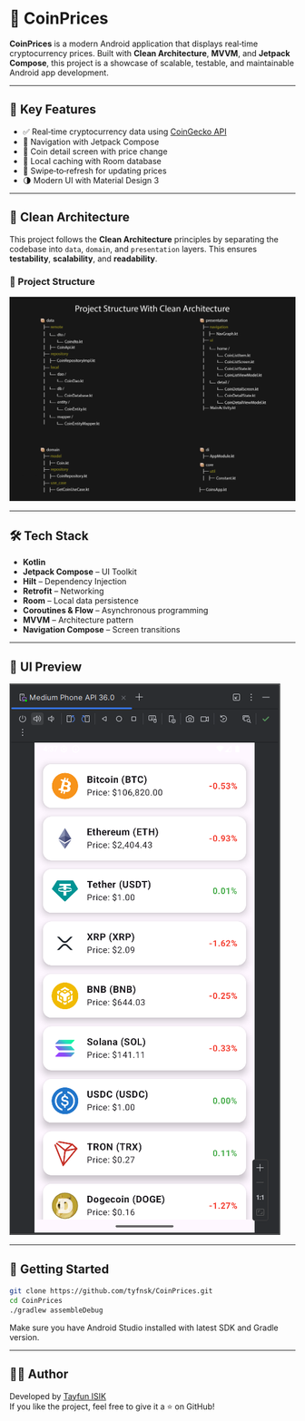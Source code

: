 # 📱 CoinPrices

**CoinPrices** is a modern Android application that displays real‑time cryptocurrency prices. Built with **Clean Architecture**, **MVVM**, and **Jetpack Compose**, this project is a showcase of scalable, testable, and maintainable Android app development.



---

## 🧠 Key Features

- ✅ Real‑time cryptocurrency data using [CoinGecko API](https://www.coingecko.com/)
- 🧭 Navigation with Jetpack Compose
- 📄 Coin detail screen with price change
- 📂 Local caching with Room database
- 🔄 Swipe‑to‑refresh for updating prices
- 🌗 Modern UI with Material Design 3

---

## 🧱 Clean Architecture

This project follows the **Clean Architecture** principles by separating the codebase into `data`, `domain`, and `presentation` layers. This ensures **testability**, **scalability**, and **readability**.

### 📂 Project Structure

![Project Structure](./ProjectStructure.jpg)

---

## 🛠️ Tech Stack

- **Kotlin**
- **Jetpack Compose** – UI Toolkit
- **Hilt** – Dependency Injection
- **Retrofit** – Networking
- **Room** – Local data persistence
- **Coroutines & Flow** – Asynchronous programming
- **MVVM** – Architecture pattern
- **Navigation Compose** – Screen transitions

---


## 📸 UI Preview

![App Screenshot](./CoinCapture1.PNG?raw=true)

---
## 🚀 Getting Started

```bash
git clone https://github.com/tyfnsk/CoinPrices.git
cd CoinPrices
./gradlew assembleDebug
```

Make sure you have Android Studio installed with latest SDK and Gradle version.

---


## 🙋‍♂️ Author

Developed by [Tayfun ISIK](https://www.tayfunisik.com) \
If you like the project, feel free to give it a ⭐ on GitHub!



